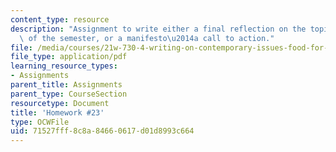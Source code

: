 ```yaml
---
content_type: resource
description: "Assignment to write either a final reflection on the topic and readings\
  \ of the semester, or a manifesto\u2014a call to action."
file: /media/courses/21w-730-4-writing-on-contemporary-issues-food-for-thought-writing-and-reading-about-the-cultures-of-food-fall-2008/71527fff8c8a84660617d01d8993c664_essay_4.pdf
file_type: application/pdf
learning_resource_types:
- Assignments
parent_title: Assignments
parent_type: CourseSection
resourcetype: Document
title: 'Homework #23'
type: OCWFile
uid: 71527fff-8c8a-8466-0617-d01d8993c664
---
```


